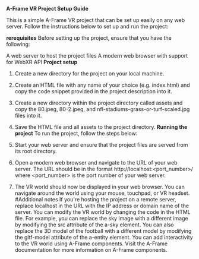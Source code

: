 **A-Frame VR Project Setup Guide**

This is a simple A-Frame VR project that can be set up easily on any web server. Follow the instructions below to set up and run the project:

**rerequisites**
Before setting up the project, ensure that you have the following:

A web server to host the project files
A modern web browser with support for WebXR API
**Project setup**
1. Create a new directory for the project on your local machine.
2. Create an HTML file with any name of your choice (e.g. index.html) and copy the code snippet provided in the project description into it.
3. Create a new directory within the project directory called assets and copy the 80.jpeg, 80-2.jpeg, and nfl-stadiums-grass-or-turf-scaled.jpg files into it.
4. Save the HTML file and all assets to the project directory.
**Running the project**
To run the project, follow the steps below:

1. Start your web server and ensure that the project files are served from its root directory.
2. Open a modern web browser and navigate to the URL of your web server. The URL should be in the format http://localhost:<port_number>/ where <port_number> is the port number of your web server.
3. The VR world should now be displayed in your web browser. You can navigate around the world using your mouse, touchpad, or VR headset.
#Additional notes
If you're hosting the project on a remote server, replace localhost in the URL with the IP address or domain name of the server.
You can modify the VR world by changing the code in the HTML file. For example, you can replace the sky image with a different image by modifying the src attribute of the a-sky element. You can also replace the 3D model of the football with a different model by modifying the gltf-model attribute of the a-entity element.
You can add interactivity to the VR world using A-Frame components. Visit the A-Frame documentation for more information on A-Frame components.
